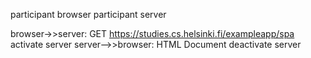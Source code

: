 participant browser
participant server

browser->>server: GET https://studies.cs.helsinki.fi/exampleapp/spa
activate server
server-->>browser: HTML Document
deactivate server